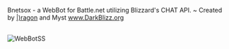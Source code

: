 Bnetsox - a WebBot for Battle.net utilizing Blizzard's CHAT API.
~ Created by [|)ragon](https://github.com/OneMeanDragon) and Myst
www.DarkBlizz.org
<br>
<br>

![WebBotSS](http://darkblizz.org/images/webbot2.png)
